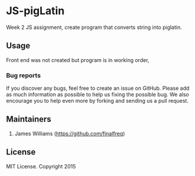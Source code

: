 # JS-pigLatin

Week 2 JS assignment, create program that converts string into piglatin.

## Usage

Front end was not created but program is in working order, 

### Bug reports

If you discover any bugs, feel free to create an issue on GitHub. Please add as much information as
possible to help us fixing the possible bug. We also encourage you to help even more by forking and
sending us a pull request.


## Maintainers
1. James Williams (https://github.com/finalfreq)


## License
MIT License. Copyright 2015

